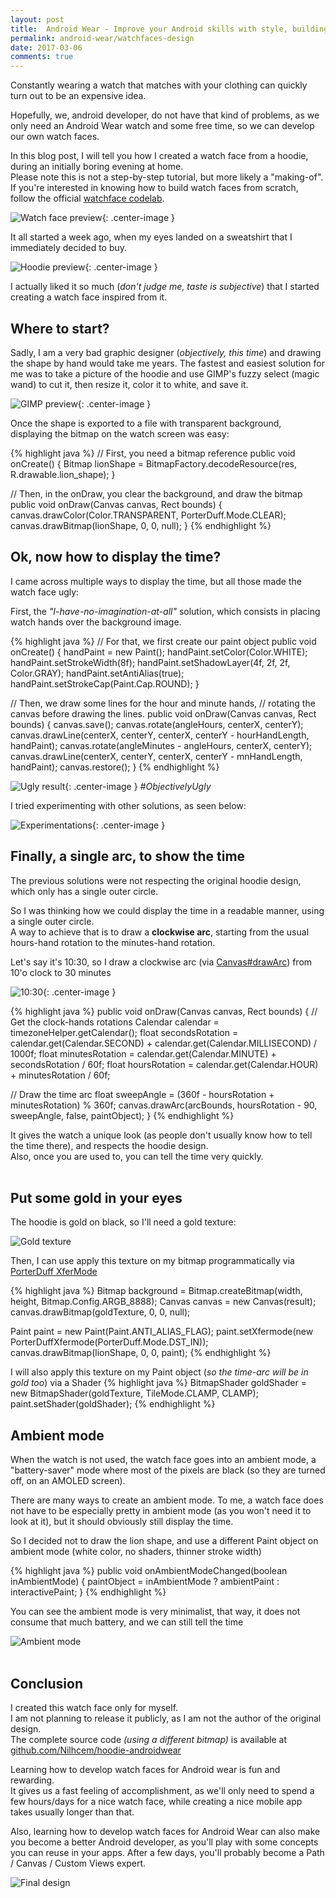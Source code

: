 ```yaml
---
layout: post
title:  Android Wear - Improve your Android skills with style, building watch faces
permalink: android-wear/watchfaces-design
date: 2017-03-06
comments: true
---
```


Constantly wearing a watch that matches with your clothing can quickly turn out to be an expensive idea.

Hopefully, we, android developer, do not have that kind of problems, as we only need an Android Wear watch and some free time, so we can develop our own watch faces.

In this blog post, I will tell you how I created a watch face from a hoodie, during an initially boring evening at home.<br>
Please note this is not a step-by-step tutorial, but more likely a "making-of". If you're interested in knowing how to build watch faces from scratch, follow the official [watchface codelab][watchface-codelab].

![Watch face preview][pic1_final]{: .center-image }
<br>

It all started a week ago, when my eyes landed on a sweatshirt that I immediately decided to buy.

![Hoodie preview][pic2_hoodie]{: .center-image }

I actually liked it so much (*don't judge me, taste is subjective*) that I started creating a watch face inspired from it.


## Where to start?

Sadly, I am a very bad graphic designer (*objectively, this time*) and drawing the shape by hand would take me years. The fastest and easiest solution for me was to take a picture of the hoodie and use GIMP's fuzzy select (magic wand) to cut it, then resize it, color it to white, and save it.

![GIMP preview][pic3_gimp]{: .center-image }

Once the shape is exported to a file with transparent background, displaying the bitmap on the watch screen was easy:

{% highlight java %}
// First, you need a bitmap reference
public void onCreate() {
  Bitmap lionShape = BitmapFactory.decodeResource(res, R.drawable.lion_shape);
}

// Then, in the onDraw, you clear the background, and draw the bitmap
public void onDraw(Canvas canvas, Rect bounds) {
  canvas.drawColor(Color.TRANSPARENT, PorterDuff.Mode.CLEAR);
  canvas.drawBitmap(lionShape, 0, 0, null);
}
{% endhighlight %}
<br>

## Ok, now how to display the time?

I came across multiple ways to display the time, but all those made the watch face ugly:

First, the *"I-have-no-imagination-at-all"* solution, which consists in placing watch hands over the background image.

{% highlight java %}
// For that, we first create our paint object
public void onCreate() {
  handPaint = new Paint();
  handPaint.setColor(Color.WHITE);
  handPaint.setStrokeWidth(8f);
  handPaint.setShadowLayer(4f, 2f, 2f, Color.GRAY);
  handPaint.setAntiAlias(true);
  handPaint.setStrokeCap(Paint.Cap.ROUND);
}

// Then, we draw some lines for the hour and minute hands,
// rotating the canvas before drawing the lines.
public void onDraw(Canvas canvas, Rect bounds) {
  canvas.save();
  canvas.rotate(angleHours, centerX, centerY);
  canvas.drawLine(centerX, centerY, centerX, centerY - hourHandLength, handPaint);
  canvas.rotate(angleMinutes - angleHours, centerX, centerY);
  canvas.drawLine(centerX, centerY, centerX, centerY - mnHandLength, handPaint);
  canvas.restore();
}
{% endhighlight %}

![Ugly result][pic4_ugly]{: .center-image }
*#ObjectivelyUgly*

I tried experimenting with other solutions, as seen below:

![Experimentations][pic5_experiments]{: .center-image }
<br>


## Finally, a single arc, to show the time

The previous solutions were not respecting the original hoodie design, which only has a single outer circle.<br>

So I was thinking how we could display the time in a readable manner, using a single outer circle.<br>
A way to achieve that is to draw a **clockwise arc**, starting from the usual hours-hand rotation to the minutes-hand rotation.

Let's say it's 10:30, so I draw a clockwise arc (via [Canvas#drawArc][canvas-drawarc-doc]) from 10'o clock to 30 minutes

![10:30][pic6_ten-thirty]{: .center-image }

{% highlight java %}
public void onDraw(Canvas canvas, Rect bounds) {
  // Get the clock-hands rotations
  Calendar calendar = timezoneHelper.getCalendar();
  float secondsRotation = calendar.get(Calendar.SECOND) + calendar.get(Calendar.MILLISECOND) / 1000f;
  float minutesRotation = calendar.get(Calendar.MINUTE) + secondsRotation / 60f;
  float hoursRotation = calendar.get(Calendar.HOUR) + minutesRotation / 60f;

  // Draw the time arc
  float sweepAngle = (360f - hoursRotation + minutesRotation) % 360f;
  canvas.drawArc(arcBounds, hoursRotation - 90, sweepAngle, false, paintObject);
}
{% endhighlight %}

It gives the watch a unique look (as people don't usually know how to tell the time there), and respects the hoodie design.<br>
Also, once you are used to, you can tell the time very quickly.
<br><br>


## Put some gold in your eyes

The hoodie is gold on black, so I'll need a gold texture:

![Gold texture][pic7_gold-texture]

Then, I can use apply this texture on my bitmap programmatically via [PorterDuff XferMode][porterduff]

{% highlight java %}
Bitmap background = Bitmap.createBitmap(width, height, Bitmap.Config.ARGB_8888);
Canvas canvas = new Canvas(result);
canvas.drawBitmap(goldTexture, 0, 0, null);

Paint paint = new Paint(Paint.ANTI_ALIAS_FLAG);
paint.setXfermode(new PorterDuffXfermode(PorterDuff.Mode.DST_IN));
canvas.drawBitmap(lionShape, 0, 0, paint);
{% endhighlight %}

I will also apply this texture on my Paint object (*so the time-arc will be in gold too*) via a Shader
{% highlight java %}
BitmapShader goldShader = new BitmapShader(goldTexture, TileMode.CLAMP, CLAMP);
paint.setShader(goldShader);
{% endhighlight %}
<br>


## Ambient mode

When the watch is not used, the watch face goes into an ambient mode, a "battery-saver" mode where most of the pixels are black (so they are turned off, on an AMOLED screen).

There are many ways to create an ambient mode. To me, a watch face does not have to be especially pretty in ambient mode (as you won't need it to look at it), but it should obviously still display the time.

So I decided not to draw the lion shape, and use a different Paint object on ambient mode (white color, no shaders, thinner stroke width)

{% highlight java %}
public void onAmbientModeChanged(boolean inAmbientMode) {
  paintObject = inAmbientMode ? ambientPaint : interactivePaint;
}
{% endhighlight %}

You can see the ambient mode is very minimalist, that way, it does not consume that much battery, and we can still tell the time

![Ambient mode][pic8_ambient]
<br><br>


## Conclusion

I created this watch face only for myself.<br>
I am not planning to release it publicly, as I am not the author of the original design.<br>
The complete source code *(using a different bitmap)* is available at [github.com/Nilhcem/hoodie-androidwear][hoodie-androidwear]

Learning how to develop watch faces for Android wear is fun and rewarding.<br>
It gives us a fast feeling of accomplishment, as we'll only need to spend a few hours/days for a nice watch face, while creating a nice mobile app takes usually longer than that.

Also, learning how to develop watch faces for Android Wear can also make you become a better Android developer, as you'll play with some concepts you can reuse in your apps.
After a few days, you'll probably become a Path / Canvas / Custom Views expert.

![Final design][pic9_final]

[watchface-codelab]: https://codelabs.developers.google.com/codelabs/watchface/index.html
[canvas-drawarc-doc]: https://developer.android.com/reference/android/graphics/Canvas.html#drawArc(android.graphics.RectF,%20float,%20float,%20boolean,%20android.graphics.Paint)
[porterduff]: http://ssp.impulsetrain.com/porterduff.html
[hoodie-androidwear]: https://github.com/Nilhcem/hoodie-androidwear
[pic1_final]: /public/images/20170306/01_final.jpg
[pic2_hoodie]: /public/images/20170306/02_hoodie.jpg
[pic3_gimp]: /public/images/20170306/03_gimp.jpg
[pic4_ugly]: /public/images/20170306/04_ugly.jpg
[pic5_experiments]: /public/images/20170306/05_experiments.jpg
[pic6_ten-thirty]: /public/images/20170306/06_ten-thirty.png
[pic7_gold-texture]: /public/images/20170306/07_gold-texture.jpg
[pic8_ambient]: /public/images/20170306/08_ambient.jpg
[pic9_final]: /public/images/20170306/09_final.jpg

